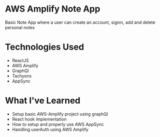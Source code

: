 # AWS Amplify Note App

Basic Note App where a user can create an account, signin, add and delete personal notes

# Technologies Used

- ReactJS
- AWS Amplify
- GraphQl
- Tachyons
- AppSync

# What I've Learned

- Setup basic AWS-Amplify project using graphQl
- React hook implementation
- How to setup and properly use AWS AppSync
- Handling userAuth using AWS Amplify
